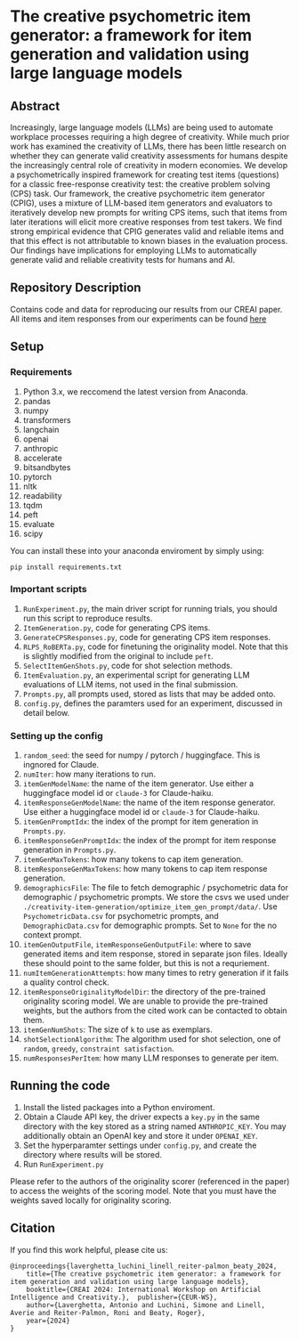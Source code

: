 # The creative psychometric item generator: a framework for item generation and validation using large language models

## Abstract
Increasingly, large language models (LLMs) are being used to automate workplace processes requiring a high degree of creativity. While much prior work has examined the creativity of LLMs, there has been little research on whether they can generate valid creativity assessments for humans despite the increasingly central role of creativity in modern economies. We develop a psychometrically inspired framework for creating test items (questions) for a classic free-response creativity test: the creative problem solving (CPS) task. Our framework, the creative psychometric item generator (CPIG), uses a mixture of LLM-based item generators and evaluators to iteratively develop new prompts for writing CPS items, such that items from later iterations will elicit more creative responses from test takers. We find strong empirical evidence that CPIG generates valid and reliable items and that this effect is not attributable to known biases in the evaluation process. Our findings have implications for employing LLMs to automatically generate valid and reliable creativity tests for humans and AI.

## Repository Description
Contains code and data for reproducing our results from our CREAI paper.
All items and item responses from our experiments can be found [here](https://drive.google.com/drive/folders/14Akdt-FLQJIzL2ytDucKw18TMo-r3hbu?usp=sharing)
## Setup
### Requirements
1. Python 3.x, we reccomend the latest version from Anaconda.
2. pandas
3. numpy
4. transformers
5. langchain
6. openai
7. anthropic
8. accelerate
9. bitsandbytes
10. pytorch
11. nltk
12. readability
13. tqdm
14. peft
15. evaluate
16. scipy

You can install these into your anaconda enviroment by simply using:

```pip install requirements.txt```
### Important scripts
1. `RunExperiment.py`, the main driver script for running trials, you should run this script to reproduce results.
2. `ItemGeneration.py`, code for generating CPS items.
3. `GenerateCPSResponses.py`, code for generating CPS item responses.
4. `RLPS_RoBERTa.py`, code for finetuning the originality model. Note that this is slightly modified from the original to include `peft`.
5. `SelectItemGenShots.py`, code for shot selection methods.
6. `ItemEvaluation.py`, an experimental script for generating LLM evaluations of LLM items, not used in the final submission.
7. `Prompts.py`, all prompts used, stored as lists that may be added onto.
8. `config.py`, defines the paramters used for an experiment, discussed in detail below.
### Setting up the config
1. `random_seed`: the seed for numpy / pytorch / huggingface. This is ingnored for Claude.
2. `numIter`: how many iterations to run.
3. `itemGenModelName`: the name of the item generator. Use either a huggingface model id or `claude-3` for Claude-haiku.
4. `itemResponseGenModelName`: the name of the item response generator. Use either a huggingface model id or `claude-3` for Claude-haiku.
5. `itemGenPromptIdx`: the index of the prompt for item generation in `Prompts.py`.
6. `itemResponseGenPromptIdx`: the index of the prompt for item response generation in `Prompts.py`.
7. `itemGenMaxTokens`: how many tokens to cap item generation.
8. `itemResponseGenMaxTokens`: how many tokens to cap item response generation.
9. `demographicsFile`: The file to fetch demographic / psychometric data for demographic / psychometric prompts. We store the csvs we used under `./creativity-item-generation/optimize_item_gen_prompt/data/`. Use `PsychometricData.csv` for psychometric prompts, and `DemographicData.csv` for demographic prompts. Set to `None` for the no context prompt.
10. `itemGenOutputFile`, `itemResponseGenOutputFile`: where to save generated items and item response, stored in separate json files. Ideally these should point to the same folder, but this is not a requriement.
11. `numItemGenerationAttempts`: how many times to retry generation if it fails a quality control check.
12. `itemResponseOriginalityModelDir`: the directory of the pre-trained originality scoring model. We are unable to provide the pre-trained weights, but the authors from the cited work can be contacted to obtain them.
13. `itemGenNumShots`: The size of `k` to use as exemplars.
14. `shotSelectionAlgorithm`: The algorithm used for shot selection, one of `random`, `greedy`, `constraint satisfaction`.
15. `numResponsesPerItem`: how many LLM responses to generate per item.

## Running the code
1. Install the listed packages into a Python enviroment.
2. Obtain a Claude API key, the driver expects a `key.py` in the same directory with the key stored as a string named `ANTHROPIC_KEY`. You may additionally obtain an OpenAI key and store it under `OPENAI_KEY`.
3. Set the hyperparamter settings under `config.py`, and create the directory where results will be stored.
4. Run `RunExperiment.py`

Please refer to the authors of the originality scorer (referenced in the paper) to access the weights of the scoring model. Note that you must have the weights saved locally for originality scoring.

## Citation
If you find this work helpful, please cite us:
```
@inproceedings{laverghetta_luchini_linell_reiter-palmon_beaty_2024,  
    title={The creative psychometric item generator: a framework for item generation and validation using large language models},  
    booktitle={CREAI 2024: International Workshop on Artificial Intelligence and Creativity.},  publisher={CEUR-WS},  
    author={Laverghetta, Antonio and Luchini, Simone and Linell, Averie and Reiter-Palmon, Roni and Beaty, Roger},  
    year={2024}
}
```
